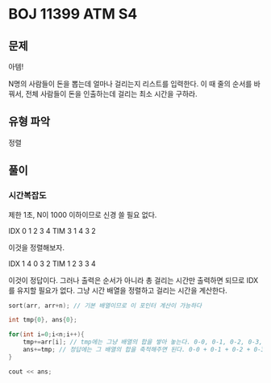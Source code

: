 # BOJ 11399 ATM S4

## 문제

아템!

N명의 사람들이 돈을 뽑는데 얼마나 걸리는지 리스트를 입력한다.
이 때 줄의 순서를 바꿔서, 전체 사람들이 돈을 인출하는데 걸리는 최소 시간을 구하라.

## 유형 파악

정렬

## 풀이

### 시간복잡도

제한 1초, N이 1000 이하이므로 신경 쓸 필요 없다.

IDX 0 1 2 3 4
TIM 3 1 4 3 2

이것을 정렬해보자.

IDX 1 4 0 3 2
TIM 1 2 3 3 4

이것이 정답이다. 그러나 출력은 순서가 아니라 총 걸리는 시간만 출력하면 되므로 IDX를 유지할 필요가 없다. 그냥 시간 배열을 정렬하고 걸리는 시간을 계산한다.

```cpp
sort(arr, arr+n); // 기본 배열이므로 이 포인터 계산이 가능하다

int tmp{0}, ans{0};

for(int i=0;i<n;i++){
    tmp+=arr[i]; // tmp에는 그냥 배열의 합을 쌓아 놓는다. 0-0, 0-1, 0-2, 0-3, 0-4
    ans+=tmp; // 정답에는 그 배열의 합을 축적해주면 된다. 0-0 + 0-1 + 0-2 + 0-3 + 0-4
}

cout << ans;
```
